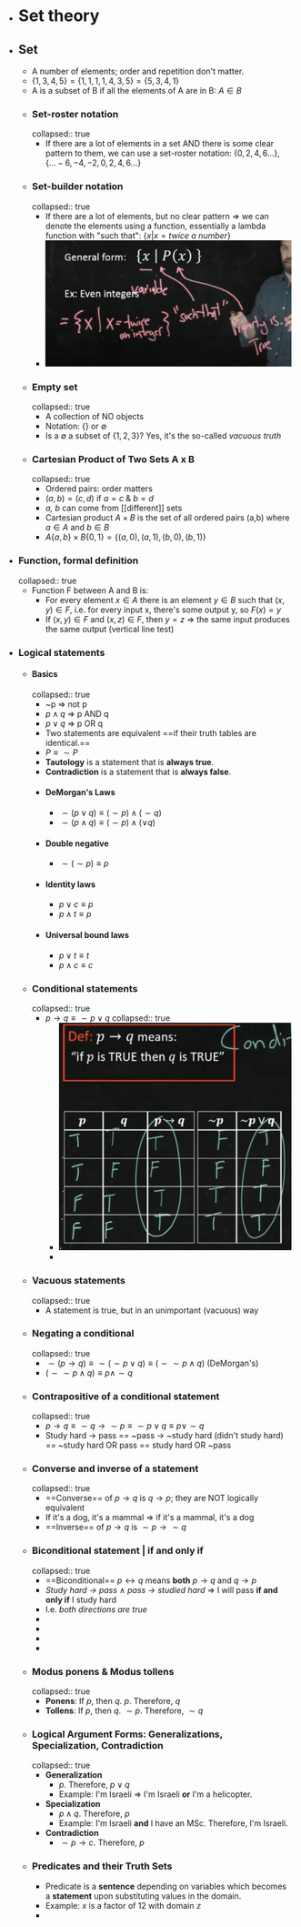 - # Set theory
- ## Set
	- A number of elements; order and repetition don't matter.
	- $\{1,3,4,5\} = \{1,1,1,1,4,3,5\} = \{5,3,4,1\}$
	- A is a subset of B if all the elements of A are in B: $A\in B$
	- ### Set-roster notation
	  collapsed:: true
		- If there are a lot of elements in a set AND there is some clear pattern to them, we can use a set-roster notation: $\{0,2,4,6...\}, \{...-6,-4,-2,0,2,4,6...\}$
	- ### Set-builder notation
	  collapsed:: true
		- If there are a lot of elements, but no clear pattern => we can denote the elements using a function, essentially a lambda function with "such that": $\{x|x=twice\ a\ number\}$
		- ![image.png](../assets/image_1662022517613_0.png)
	- ### Empty set
	  collapsed:: true
		- A collection of NO objects
		- Notation: $\{\}$ or $\emptyset$
		- Is a $\emptyset$ a subset of $\{1,2,3\}$? Yes, it's the so-called *vacuous truth*
	- ### Cartesian Product of Two Sets A x B
	  collapsed:: true
		- Ordered pairs: order matters
		- $(a,b) = (c,d)$ if $a=c \ \&\ b=d$
		- *a, b* can come from [[different]] sets
		- Cartesian product $A\times B$ is the set of all ordered pairs (a,b) where $a\in A$ and $b\in B$
		- $A \{a,b\} \times B \{0,1\} = \{(a,0), (a,1), (b,0), (b,1)\}$
- ### Function, formal definition
  collapsed:: true
	- Function F between A and B is:
		- For every element $x \in A$ there is an element $y \in B$ such that $(x,y) \in F$, i.e. for every input x, there's some output y, so $F(x)=y$
		- If $(x,y) \in F$ and $(x,z) \in F$, then $y=z$ => the same input produces the same output (vertical line test)
- ### Logical statements
	- #### Basics
	  collapsed:: true
		- ~p => not p
		- $p \wedge q$ => p AND q
		- $p \vee q$ => p OR q
		- Two statements are equivalent ==if their truth tables are identical.==
		- $P \equiv \sim P$
		- **Tautology** is a statement that is **always true**.
		- **Contradiction** is a statement that is **always false**.
		- #### DeMorgan's Laws
			- $\sim(p \vee q) \equiv (\sim p) \wedge (\sim q)$
			- $\sim(p \wedge q) \equiv (\sim p) \wedge (\vee q)$
		- #### Double negative
			- $\sim (\sim p) \equiv p$
		- #### Identity laws
			- $p \vee c \equiv p$
			- $p \wedge t \equiv p$
		- #### Universal bound laws
			- $p \vee t \equiv t$
			- $p \wedge c \equiv c$
	- ### Conditional statements
	  collapsed:: true
		- $p \rightarrow q \equiv \sim p \vee q$
		  collapsed:: true
			- ![image.png](../assets/image_1662792519956_0.png)
			-
	- ### Vacuous statements
	  collapsed:: true
		- A statement is true, but in an unimportant (vacuous) way
	- ### Negating a conditional
	  collapsed:: true
		- $\sim (p \rightarrow q) \equiv \sim(\sim p \vee q) \equiv (\sim \sim p \wedge q)$ (DeMorgan's)
		- $(\sim \sim p \wedge q) \equiv p \wedge \sim q$
	- ### Contrapositive of a conditional statement
	  collapsed:: true
		- $p \rightarrow q \equiv \sim q \rightarrow \sim p \equiv \sim p \vee q \equiv p \vee \sim q$
		- Study hard -> pass == ~pass -> ~study hard (didn't study hard) == ~study hard OR pass == study hard OR ~pass
	- ### Converse and inverse of a statement
	  collapsed:: true
		- ==Converse== of $p \rightarrow q$ is $q \rightarrow p$; they are NOT logically equivalent
		- If it's a dog, it's a mammal => if it's a mammal, it's a dog
		- ==Inverse== of $p \rightarrow q$ is $\sim p \rightarrow \sim q$
	- ### Biconditional statement | if and only if
	  collapsed:: true
		- ==Biconditional== $p \leftrightarrow q$ means **both** $p \rightarrow q$ and $q \rightarrow p$
		- *Study hard -> pass* $\wedge$ *pass -> studied hard* => I will pass **if and only if** I study hard
		- I.e. *both directions are true*
		-
		-
		-
		-
	- ### Modus ponens & Modus tollens
	  collapsed:: true
		- **Ponens**: If $p$, then $q$. $p$. Therefore, $q$
		- **Tollens**: If $p$, then $q$. $\sim p$. Therefore, $\sim q$
	- ### Logical Argument Forms: Generalizations, Specialization, Contradiction
	  collapsed:: true
		- **Generalization**
			- $p$. Therefore, $p \vee q$
			- Example: I'm Israeli => I'm Israeli **or** I'm a helicopter.
		- **Specialization**
			- $p \wedge q$. Therefore, $p$
			- Example: I'm Israeli **and** I have an MSc. Therefore, I'm Israeli.
		- **Contradiction**
			- $\sim p \rightarrow c$. Therefore, $p$
	- ### Predicates and their Truth Sets
		- Predicate is a **sentence** depending on variables which becomes a **statement** upon substituting values in the domain.
		- Example: $x$ is a factor of 12 with domain $\mathbb{z}$
		-